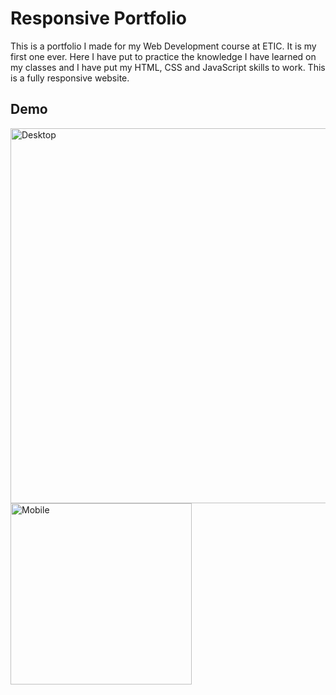 <h1>Responsive Portfolio</h1>

This is a portfolio I made for my Web Development course at ETIC. It is my first one ever.
Here I have put to practice the knowledge I have learned on my classes and I have put my HTML, CSS and JavaScript skills to work.
This is a fully responsive website.

<h2>Demo</h2>

<p float="left">
<img src="https://user-images.githubusercontent.com/116307758/224991826-8229774f-48ea-4709-8ffe-549583e9854b.png" alt="Desktop" width="600"/>

<img src="https://user-images.githubusercontent.com/116307758/224992284-8762ee00-247b-4a6b-bb73-f3efc437deaf.png" alt="Mobile" height="290"/>
</p>


